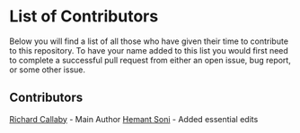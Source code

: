 # List of Contributors

Below you will find a list of all those who have given their time to contribute to this repository. To have your name added to this list you would first need to complete a successful pull request from either an open issue, bug report, or some other issue.

## Contributors

[Richard Callaby](http://www.richardcallaby.dev) - Main Author
[Hemant Soni](https://github.com/hemantsoni42) - Added essential edits